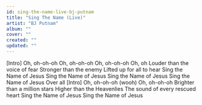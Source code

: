 ```yaml
---
id: sing-the-name-live-bj-putnam
title: "Sing The Name (Live)"
artist: "BJ Putnam"
album: ""
cover: ""
created: ""
updated: ""
---
```


[Intro]
Oh, oh-oh-oh
Oh, oh-oh-oh
Oh, oh-oh-oh
Oh, oh
Louder than the voice of fear
Stronger than the enemy
Lifted up for all to hear
Sing the Name of Jesus
Sing the Name of Jesus
Sing the Name of Jesus
Sing the Name of Jesus
Over all
[Intro]
Oh, oh-oh-oh (wooh)
Oh, oh-oh-oh
Brighter than a million stars
Higher than the Heavenlies
The sound of every rescued heart
Sing the Name of Jesus
Sing the Name of Jesus